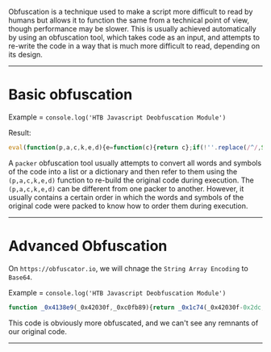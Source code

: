Obfuscation is a technique used to make a script more difficult to read by humans but allows it to function the same from a technical point of view, though performance may be slower. This is usually achieved automatically by using an obfuscation tool, which takes code as an input, and attempts to re-write the code in a way that is much more difficult to read, depending on its design.


---
# Basic obfuscation

Example = `console.log('HTB Javascript Deobfuscation Module')`

Result: 

```js
eval(function(p,a,c,k,e,d){e=function(c){return c};if(!''.replace(/^/,String)){while(c--){d[c]=k[c]||c}k=[function(e){return d[e]}];e=function(){return'\\w+'};c=1};while(c--){if(k[c]){p=p.replace(new RegExp('\\b'+e(c)+'\\b','g'),k[c])}}return p}('1.0(\'2 3 4 5\')',6,6,'log|console|HTB|Javascript|Deobfuscation|Module'.split('|'),0,{}))
```

A `packer` obfuscation tool usually attempts to convert all words and symbols of the code into a list or a dictionary and then refer to them using the `(p,a,c,k,e,d)` function to re-build the original code during execution. The `(p,a,c,k,e,d)` can be different from one packer to another. However, it usually contains a certain order in which the words and symbols of the original code were packed to know how to order them during execution.

---

# Advanced Obfuscation

On `https://obfuscator.io`, we will chnage the `String Array Encoding` to `Base64`.

Example = `console.log('HTB Javascript Deobfuscation Module')`

```js
function _0x4138e9(_0x42030f,_0xc0fb89){return _0x1c74(_0x42030f-0x2dc,_0xc0fb89);}function _0x1811(){var _0x20f821=['sfrciePHDMfZy3jPChqGrgvVyMz1C2nHDgLVBIbnB2r1Bgu','mJq0mdHhz3rSEu8','mZGYntiYBfn5s2ne','Bg9N','mJeXmdyZmg9dtLvsyW','muXLzKrjuq','m1HxAwD5uG','mty2ntaZnNzWzgHhsW','nvrUCKrjtq','mJjqsxL1tLq','mJm4mdeWnffzEu5tqW','mtuZnJG0nNbtzezXqW','ntiYmte2A2jqsxP5'];_0x1811=function(){return _0x20f821;};return _0x1811();}(function(_0x155e7b,_0x1d961a){var _0x56268b=_0x155e7b();function _0x2263b0(_0x7459a1,_0xe25fa9){return _0x1c74(_0x7459a1-0x24a,_0xe25fa9);}while(!![]){try{var _0x366ac3=parseInt(_0x2263b0(0x2e2,0x2e2))/0x1*(parseInt(_0x2263b0(0x2e9,0x2e6))/0x2)+parseInt(_0x2263b0(0x2e3,0x2e4))/0x3*(parseInt(_0x2263b0(0x2e4,0x2e5))/0x4)+parseInt(_0x2263b0(0x2e5,0x2e3))/0x5*(-parseInt(_0x2263b0(0x2e8,0x2e4))/0x6)+-parseInt(_0x2263b0(0x2df,0x2df))/0x7+parseInt(_0x2263b0(0x2e7,0x2e5))/0x8+-parseInt(_0x2263b0(0x2de,0x2de))/0x9+parseInt(_0x2263b0(0x2e1,0x2de))/0xa*(-parseInt(_0x2263b0(0x2e6,0x2e7))/0xb);if(_0x366ac3===_0x1d961a){break;}else{_0x56268b['push'](_0x56268b['shift']());}}catch(_0x5918c5){_0x56268b['push'](_0x56268b['shift']());}}}(_0x1811,0x3a665));function _0x1c74(_0x3043df,_0x150a7d){var _0x181178=_0x1811();_0x1c74=function(_0x1c7486,_0x51a0f5){_0x1c7486=_0x1c7486-0x93;var _0x15fd4c=_0x181178[_0x1c7486];if(_0x1c74['VgdhAJ']===undefined){var _0x2d6a2e=function(_0xec23dc){var _0x49b4b0='abcdefghijklmnopqrstuvwxyzABCDEFGHIJKLMNOPQRSTUVWXYZ0123456789+/=';var _0x592c5e='';var _0x162943='';for(var _0x2a3e0d=0x0,_0x4d56c4,_0x2f6b12,_0x58fcff=0x0;_0x2f6b12=_0xec23dc['charAt'](_0x58fcff++);~_0x2f6b12&&(_0x4d56c4=_0x2a3e0d%0x4?_0x4d56c4*0x40+_0x2f6b12:_0x2f6b12,_0x2a3e0d++%0x4)?_0x592c5e+=String['fromCharCode'](0xff&_0x4d56c4>>(-0x2*_0x2a3e0d&0x6)):0x0){_0x2f6b12=_0x49b4b0['indexOf'](_0x2f6b12);}for(var _0x31d767=0x0,_0x59c9e2=_0x592c5e['length'];_0x31d767<_0x59c9e2;_0x31d767++){_0x162943+='%'+('00'+_0x592c5e['charCodeAt'](_0x31d767)['toString'](0x10))['slice'](-0x2);}return decodeURIComponent(_0x162943);};_0x1c74['BMpipX']=_0x2d6a2e;_0x3043df=arguments;_0x1c74['VgdhAJ']=!![];}var _0x58728b=_0x181178[0x0];var _0x5a5def=_0x1c7486+_0x58728b;var _0x5d23ba=_0x3043df[_0x5a5def];if(!_0x5d23ba){_0x15fd4c=_0x1c74['BMpipX'](_0x15fd4c);_0x3043df[_0x5a5def]=_0x15fd4c;}else{_0x15fd4c=_0x5d23ba;}return _0x15fd4c;};return _0x1c74(_0x3043df,_0x150a7d);}console[_0x4138e9(0x372,0x378)](_0x4138e9(0x36f,0x36d));
```

This code is obviously more obfuscated, and we can't see any remnants of our original code.

---

